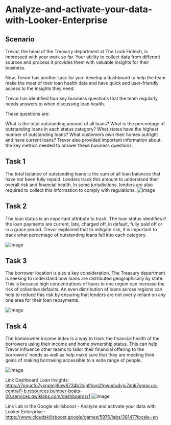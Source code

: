 # Analyze-and-activate-your-data-with-Looker-Enterprise

## Scenario

Trevor, the head of the Treasury department at The Look Fintech, is impressed with your work so far. Your ability to collect data from different sources and process it provides them with valuable insights for their business.

Now, Trevor has another task for you: develop a dashboard to help the team make the most of their loan health data and have quick and user-friendly access to the insights they need.

Trevor has identified four key business questions that the team regularly needs answers to when discussing loan health.

These questions are:

What is the total outstanding amount of all loans?
What is the percentage of outstanding loans in each status category?
What states have the highest number of outstanding loans?
What customers own their homes outright and have current loans?
Trevor also provided important information about the key metrics needed to answer these business questions.

## Task 1
The total balance of outstanding loans is the sum of all loan balances that have not been fully repaid. Lenders track this amount to understand their overall risk and financial health. In some jurisdictions, lenders are also required to collect this information to comply with regulations.
![image](https://github.com/user-attachments/assets/190b34db-4b51-4cb2-bdf0-6d5c36f57caf)

## Task 2
The loan status is an important attribute to track. The loan status identifies if the loan payments are current, late, charged off, in default, fully paid off or in a grace period. Trevor explained that to mitigate risk, it is important to track what percentage of outstanding loans fall into each category.

![image](https://github.com/user-attachments/assets/e6276ef5-bc5a-4f01-8351-16e36571c906)

## Task 3
The borrower location is also a key consideration. The Treasury department is seeking to understand how loans are distributed geographically by state. This is because high concentrations of loans in one region can increase the risk of collective defaults. An even distribution of loans across regions can help to reduce this risk by ensuring that lenders are not overly reliant on any one area for their loan repayments.

![image](https://github.com/user-attachments/assets/b416130c-7501-4aba-8a8a-16a92a48622c)

## Task 4
The homeowner income index is a way to track the financial health of the borrowers using their income and home ownership status. This can help Trevor influence other teams to tailor their financial offering to the borrowers' needs as well as help make sure that they are meeting their goals of making borrowing accessible to a wide range of people.

![image](https://github.com/user-attachments/assets/ec1ed2c8-900a-4acb-a08c-f3a5855d189e)

Link Dashboard Loan Insights: https://7oqucfo7yxppmij6aw6734b2xiglfgvg2fgwudu4vju7ahk7vppq.us-central1-b.resources.bumper-boats-00.services.qwiklabs.com/dashboards/1
![image](https://github.com/user-attachments/assets/dfcb7711-de72-4a5d-8505-b6fafcc8d506)

Link Lab in the Google skillsboost - Analyze and activate your data with Looker Enterprise : https://www.cloudskillsboost.google/games/5976/labs/38147?locale=en






